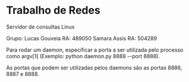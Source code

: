 ﻿# Trabalho de Redes

Servidor de consultas Linux

Grupo: 
Lucas Gouveia RA: 489050 
Samara Assis RA: 504289

Para rodar um daemon, especificar a porta a ser utilizada pelo processo como argv[1] (Exemplo: python daemon.py 8888 --port 8888).

As portas que podem ser utilizadas pelos daemons são as portas 8886, 8887 e 8888.
